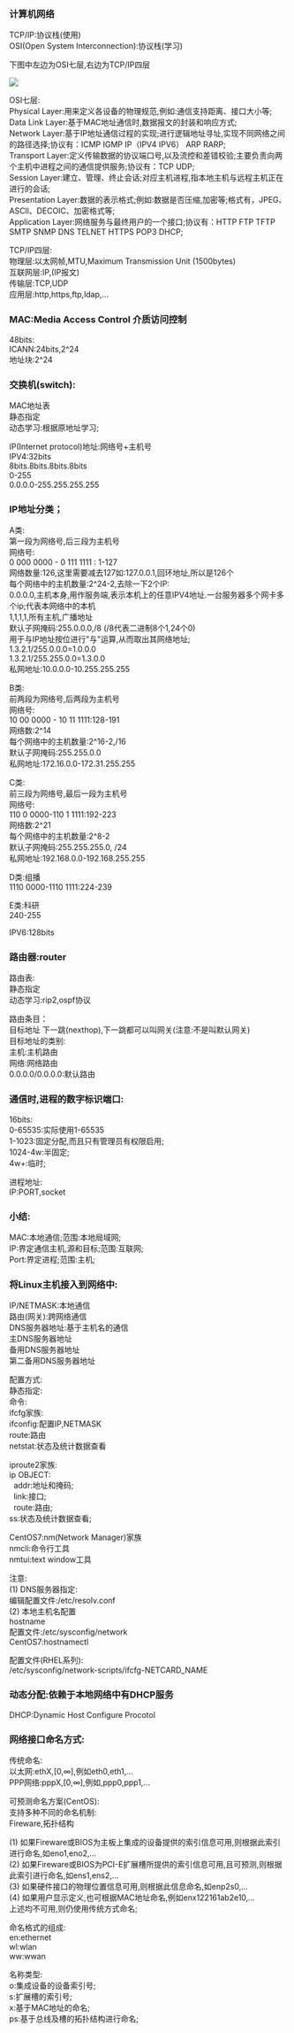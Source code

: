 ### 计算机网络  
TCP/IP:协议栈(使用)   
OSI(Open System Interconnection):协议栈(学习)   

下图中左边为OSI七层,右边为TCP/IP四层

![](https://images.gitee.com/uploads/images/2019/0729/172621_7e6aa3f7_1479682.png)

OSI七层:  
Physical Layer:用来定义各设备的物理规范,例如:通信支持距离、接口大小等;  
Data Link Layer:基于MAC地址通信时,数据报文的封装和响应方式;  
Network Layer:基于IP地址通信过程的实现;进行逻辑地址寻址,实现不同网络之间的路径选择;协议有：ICMP IGMP IP（IPV4 IPV6） ARP RARP;    
Transport Layer:定义传输数据的协议端口号,以及流控和差错校验;主要负责向两个主机中进程之间的通信提供服务;协议有：TCP UDP;  
Session Layer:建立、管理、终止会话;对应主机进程,指本地主机与远程主机正在进行的会话;    
Presentation Layer:数据的表示格式;例如:数据是否压缩,加密等;格式有，JPEG、ASCll、DECOIC、加密格式等;    
Application Layer:网络服务与最终用户的一个接口;协议有：HTTP FTP TFTP SMTP SNMP DNS TELNET HTTPS POP3 DHCP;  

TCP/IP四层:  
物理层:以太网帧,MTU,Maximum Transmission Unit (1500bytes)    
互联网层:IP,(IP报文)  
传输层:TCP,UDP  
应用层:http,https,ftp,ldap,...  


### MAC:Media Access Control 介质访问控制  
48bits:  
ICANN:24bits,2^24    
地址块:2^24   

### 交换机(switch):  
MAC地址表  
静态指定  
动态学习:根据原地址学习;    

 
IP(Internet protocol)地址:网络号+主机号  
IPV4:32bits  
8bits.8bits.8bits.8bits  
0-255  
0.0.0.0-255.255.255.255  

### IP地址分类；  
A类:  
第一段为网络号,后三段为主机号  
网络号:  
0 000 0000 - 0 111 1111 : 1-127  
网络数量:126,这里需要减去127如:127.0.0.1,回环地址,所以是126个    
每个网络中的主机数量:2^24-2,去除一下2个IP:  
0.0.0.0,主机本身,用作服务端,表示本机上的任意IPV4地址.一台服务器多个网卡多个ip;代表本网络中的本机    
1,1,1,1,所有主机,广播地址  
默认子网掩码:255.0.0.0,/8 (/8代表二进制8个1,24个0)  
用于与IP地址按位进行"与"运算,从而取出其网络地址;  
1.3.2.1/255.0.0.0=1.0.0.0  
1.3.2.1/255.255.0.0=1.3.0.0  
私网地址:10.0.0.0-10.255.255.255  

B类:  
前两段为网络号,后两段为主机号  
网络号:  
10 00 0000 - 10 11 1111:128-191  
网络数:2^14    
每个网络中的主机数量:2^16-2,/16  
默认子网掩码:255.255.0.0  
私网地址:172.16.0.0-172.31.255.255  

C类:  
前三段为网络号,最后一段为主机号  
网络号:  
110 0 0000-110 1 1111:192-223  
网络数:2^21  
每个网络中的主机数量:2^8-2  
默认子网掩码:255.255.255.0, /24  
私网地址:192.168.0.0-192.168.255.255  

D类:组播  
1110 0000-1110 1111:224-239   

E类:科研  
240-255   

IPV6:128bits  

### 路由器:router  
路由表:   
静态指定  
动态学习:rip2,ospf协议  

路由条目：  
目标地址 下一跳(nexthop),下一跳都可以叫网关(注意:不是叫默认网关)    
目标地址的类别:  
主机:主机路由  
网络:网络路由  
0.0.0.0/0.0.0.0:默认路由  


### 通信时,进程的数字标识端口:  
16bits:  
0-65535:实际使用1-65535  
1-1023:固定分配,而且只有管理员有权限启用;  
1024-4w:半固定;  
4w+:临时;  

进程地址:  
IP:PORT,socket  

### 小结:  
MAC:本地通信;范围:本地局域网;    
IP:界定通信主机,源和目标;范围:互联网;    
Port:界定进程;范围:主机;   


### 将Linux主机接入到网络中:  
IP/NETMASK:本地通信  
路由(网关):跨网络通信  
DNS服务器地址:基于主机名的通信  
主DNS服务器地址  
备用DNS服务器地址   
第二备用DNS服务器地址  


配置方式:  
静态指定:  
命令:  
ifcfg家族:  
ifconfig:配置IP,NETMASK  
route:路由  
netstat:状态及统计数据查看  

iproute2家族:  
ip OBJECT:  
&nbsp;&nbsp;addr:地址和掩码;  
&nbsp;&nbsp;link:接口;  
&nbsp;&nbsp;route:路由;  
ss:状态及统计数据查看;  

CentOS7:nm(Network Manager)家族  
nmcli:命令行工具  
nmtui:text window工具  

注意:  
(1) DNS服务器指定:  
编辑配置文件:/etc/resolv.conf    
(2) 本地主机名配置  
hostname  
配置文件:/etc/sysconfig/network  
CentOS7:hostnamectl  

配置文件(RHEL系列):  
/etc/sysconfig/network-scripts/ifcfg-NETCARD_NAME  



### 动态分配:依赖于本地网络中有DHCP服务  
DHCP:Dynamic Host Configure Procotol  
  

### 网络接口命名方式:  
传统命名:  
以太网:ethX,[0,∞],例如eth0,eth1,...  
PPP网络:pppX,[0,∞],例如,ppp0,ppp1,...    

可预测命名方案(CentOS):  
支持多种不同的命名机制:  
Fireware,拓扑结构  

(1) 如果Fireware或BIOS为主板上集成的设备提供的索引信息可用,则根据此索引进行命名,如eno1,eno2,...  
(2) 如果Fireware或BIOS为PCI-E扩展槽所提供的索引信息可用,且可预测,则根据此索引进行命名,如ens1,ens2,...  
(3) 如果硬件接口的物理位置信息可用,则根据此信息命名,如enp2s0,...  
(4) 如果用户显示定义,也可根据MAC地址命名,例如enx122161ab2e10,...  
上述均不可用,则仍使用传统方式命名;  

命名格式的组成:  
en:ethernet  
wl:wlan  
ww:wwan  

名称类型:  
o<index>:集成设备的设备索引号;  
s<slot>:扩展槽的索引号;  
x<MAC>:基于MAC地址的命名;  
p<bus>s<slot>:基于总线及槽的拓扑结构进行命名;  






